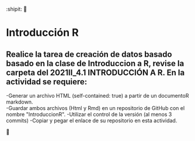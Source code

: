 :shipit: :green_heart:
# Introducción R

## Realice la tarea de creación de datos basado basado en la clase de Introduccion a R, revise la carpeta del 2021II_4.1 INTRODUCCIÓN A R. En la actividad se requiere:

-Generar un archivo HTML (self-contained: true) a partir de un documentoR markdown.  
-Guardar ambos archivos (Html y Rmd) en un repositorio de GitHub con el nombre "IntroduccionR". 
-Utilizar el control de la versión (al menos 3 commits)
-Copiar y pegar el enlace de su repositorio en esta actividad.

:bug:
